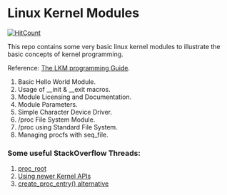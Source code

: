 # Linux Kernel Modules

[![HitCount](http://hits.dwyl.com/Arna-Maity/Linux-Kernel-Modules.svg)](http://hits.dwyl.com/Arna-Maity/Linux-Kernel-Modules)

This repo contains some very basic linux kernel modules to illustrate the basic concepts of kernel programming.

Reference: [The LKM programming Guide](https://www.tldp.org/LDP/lkmpg/2.6/lkmpg.pdf).

1. Basic Hello World Module.
2. Usage of __init & __exit macros.
3. Module Licensing and Documentation.
4. Module Parameters.
5. Simple Character Device Driver.
6. /proc File System Module.
7. /proc using Standard File System.
8. Managing procfs with seq_file.

### Some useful StackOverflow Threads:
1. [proc_root](https://stackoverflow.com/questions/2531730/linux-kernel-module-creating-proc-file-proc-root-undeclared-error)
2. [Using newer Kernel APIs](https://devarea.com/linux-kernel-development-creating-a-proc-file-and-interfacing-with-user-space/#.XtSHRhbhWUk)
3. [create_proc_entry() alternative](https://stackoverflow.com/questions/18565381/what-is-alternative-of-create-proc-entry)